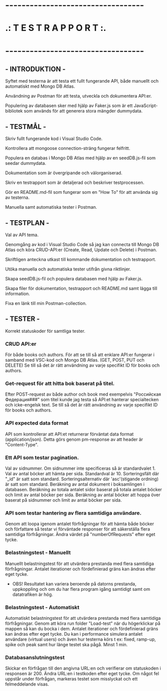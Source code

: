 # ----------------------------------
# .: T E S T R A P P O R T :.
# ----------------------------------

## - INTRODUKTION - 

Syftet med testerna är att testa ett fullt fungerande API,
både manuellt och automatiskt med Mongo DB Atlas.

Användning av Postman för att testa, utveckla och dokumentera
API:er.

Populering av databasen sker med hjälp av Faker.js som 
är ett JavaScript-bibliotek som används för att generera
stora mängder dummydata.

## - TESTMÅL - 

Skriv fullt fungerande kod i Visual Studio Code.

Kontrollera att mongoose connection-sträng fungerar felfritt.

Populera en databas i Mongo DB Atlas med hjälp
av en seedDB.js-fil som seedar dummydata.

Dokumentation som är övergripande och välorganiserad.

Skriv en testrapport som är detaljerad och beskriver
testprocessen.

Gör en README.md-fil som fungerar som en "How To"
för att använda sig av testerna.

Manuella samt automatiska tester i Postman.

## - TESTPLAN - 

Val av API tema.

Genomgång av kod i Visual Studio Code så jag kan connecta
till Mongo DB Atlas och köra CRUD-API:er
(Create, Read, Update och Delete) i Postman.

Skriftligen anteckna utkast till kommande
dokumentation och testrapport.

Utöka manuella och automatiska tester utifrån
givna riktlinjer.

Skapa seedDB.js-fil och populera databasen med
hjälp av Faker.js.

Skapa filer för dokumentation, testrapport
och README.md samt lägga till information.

Fixa en länk till min Postman-collection.

## - TESTER -

Korrekt statuskoder för samtliga tester.

### CRUD API:er
För både books och authors.
För att se till så att enklare API:er
fungerar i samband med VSC-kod och Mongo DB Atlas.
(GET, POST, PUT och DELETE)
Se till så det är rätt användning av varje specifikt
ID för books och authors.

### Get-request för att hitta bok baserat på titel.
Efter POST-request av både author och book
med exempelvis "Российская Федерация###" som titel
kunde jag testa så API:et hanterar specialtecken och
icke-engelsk text. 
Se till så det är rätt användning av varje specifikt
ID för books och authors.

### API expected data format
API som kontrollerar att API:et returnerar
förväntat data format (application/json).
Detta görs genom pm-response av att header är
"Content-Type".

### Ett API som testar pagination.
Val av sidnummer. Om sidnummer inte specificeras så är standardvalet 1.
Val av antal böcker att hämta per sida. Standardval är 10.
Sorteringsfält där "_id" är satt som standard.
Sorteringsalternativ där 'asc'(stigande ordning) är satt som standard.
Beräkning av antal dokument i boksamlingen i databasen.
Beräkning av totala antalet sidor baserat på totala antalet böcker
och limit av antal böcker per sida.
Beräkning av antal böcker att hoppa över baserat på sidnummer och
limit av antal böcker per sida.

### API som testar hantering av flera samtidiga användare.
Genom att loopa igenom antalet förfrågningar för att hämta
både böcker och författare så testar vi förväntade responser
för att säkerställa flera samtidiga förfrågningar.
Ändra värdet på "numberOfRequests" efter eget tycke.

### Belastningstest - Manuellt
Manuellt belastningstest för att utvärdera prestanda
med flera samtidiga förfrågningar.
Antalet iterationer och fördefinierad gräns kan
ändras efter eget tycke.
- OBS!
Resultatet kan variera beroende på datorns prestanda, uppkoppling
och om du har flera program igång samtidigt samt om
datatrafiken är hög.

### Belastningstest - Automatiskt
Automatiskt belastningstest för att utvärdera prestanda
med flera samtidiga förfrågningar.
Genom att köra run folder "Load-test" när du högerklickar på mappen
så kan du bocka i dem.
Antalet iterationer och fördefinierad gräns kan
ändras efter eget tycke.
Du kan i performance simulera antalet användare (virtual users) och även
hur testerna körs t ex: fixed, ramp-up, spike och peak
samt hur länge testet ska pågå. Minst 1 min.

### Databasanslutningstest
Skickar en förfrågan till den angivna URL:en och verifierar om statuskoden i responsen är 200.
Ändra URL:en i testkoden efter eget tycke.
Om något fel uppstår under förfrågan, markeras testet som misslyckat och ett felmeddelande visas.
